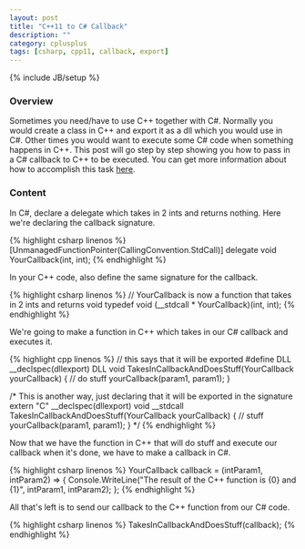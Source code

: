 ```yaml
---
layout: post
title: "C++11 to C# Callback"
description: ""
category: cplusplus
tags: [csharp, cpp11, callback, export]
---
```

{% include JB/setup %}

<!-- Overview -->
<h3>Overview</h3>

Sometimes you need/have to use C++ together with C#. Normally you would create a class in C++ and export it as a dll which you would use in C#.
Other times you would want to execute some C# code when something happens in C++. This post will go step by step showing you how to pass in a C# callback to C++ to be executed.
You can get more information about how to accomplish this task [here](http://www.codeproject.com/Tips/318140/How-to-make-a-callback-to-Csharp-from-C-Cplusplus).

<!-- Content -->
<h3>Content</h3>

In C#, declare a delegate which takes in 2 ints and returns nothing. Here we're declaring the callback signature.

<!-- Code _______________________________________-->
{% highlight csharp linenos %}
[UnmanagedFunctionPointer(CallingConvention.StdCall)]
delegate void YourCallback(int, int);
{% endhighlight %}
<!-- /Code ^^^^^^^^^^^^^^^^^^^^^^^^^^^^^^^^^^^^^^-->

In your C++ code, also define the same signature for the callback.

<!-- Code _______________________________________-->
{% highlight csharp linenos %}
// YourCallback is now a function that takes in 2 ints and returns void
typedef void (__stdcall * YourCallback)(int, int);
{% endhighlight %}
<!-- /Code ^^^^^^^^^^^^^^^^^^^^^^^^^^^^^^^^^^^^^^-->

We're going to make a function in C++ which takes in our C# callback and executes it.

<!-- Code _______________________________________-->
{% highlight cpp linenos %}
// this says that it will be exported
#define DLL __declspec(dllexport)
DLL void TakesInCallbackAndDoesStuff(YourCallback yourCallback) {
  // do stuff
  yourCallback(param1, param1);
}

/*
This is another way, just declaring that it will be exported in the signature
extern "C" __declspec(dllexport) void __stdcall TakesInCallbackAndDoesStuff(YourCallback yourCallback) {
  // stuff
  yourCallback(param1, param1);
}
*/
{% endhighlight %}
<!-- /Code ^^^^^^^^^^^^^^^^^^^^^^^^^^^^^^^^^^^^^^-->

Now that we have the function in C++ that will do stuff and execute our callback when it's done, we have to make a callback in C#.

<!-- Code _______________________________________-->
{% highlight csharp linenos %}
YourCallback callback =
    (intParam1, intParam2) =>
    {
        Console.WriteLine("The result of the C++ function is {0} and {1}", intParam1, intParam2);
    };
{% endhighlight %}
<!-- /Code ^^^^^^^^^^^^^^^^^^^^^^^^^^^^^^^^^^^^^^-->

All that's left is to send our callback to the C++ function from our C# code.

<!-- Code _______________________________________-->
{% highlight csharp linenos %}
TakesInCallbackAndDoesStuff(callback);
{% endhighlight %}
<!-- /Code ^^^^^^^^^^^^^^^^^^^^^^^^^^^^^^^^^^^^^^-->
